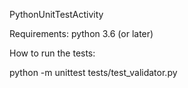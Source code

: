 PythonUnitTestActivity

Requirements: python 3.6 (or later)

How to run the tests:

python -m unittest tests/test_validator.py

